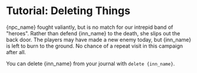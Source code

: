# Tutorial: Deleting Things

{npc_name} fought valiantly, but is no match for our intrepid band of "heroes".
Rather than defend {inn_name} to the death, she slips out the back door.
The players may have made a new enemy today, but {inn_name} is left to burn to
the ground. No chance of a repeat visit in this campaign after all.

You can delete {inn_name} from your journal with `delete {inn_name}`.
